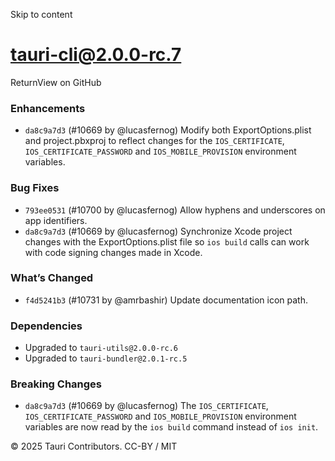 Skip to content
# tauri-cli@2.0.0-rc.7
ReturnView on GitHub
### Enhancements
  * `da8c9a7d3` (#10669 by @lucasfernog) Modify both ExportOptions.plist and project.pbxproj to reflect changes for the `IOS_CERTIFICATE`, `IOS_CERTIFICATE_PASSWORD` and `IOS_MOBILE_PROVISION` environment variables.


### Bug Fixes
  * `793ee0531` (#10700 by @lucasfernog) Allow hyphens and underscores on app identifiers.
  * `da8c9a7d3` (#10669 by @lucasfernog) Synchronize Xcode project changes with the ExportOptions.plist file so `ios build` calls can work with code signing changes made in Xcode.


### What’s Changed
  * `f4d5241b3` (#10731 by @amrbashir) Update documentation icon path.


### Dependencies
  * Upgraded to `tauri-utils@2.0.0-rc.6`
  * Upgraded to `tauri-bundler@2.0.1-rc.5`


### Breaking Changes
  * `da8c9a7d3` (#10669 by @lucasfernog) The `IOS_CERTIFICATE`, `IOS_CERTIFICATE_PASSWORD` and `IOS_MOBILE_PROVISION` environment variables are now read by the `ios build` command instead of `ios init`.


© 2025 Tauri Contributors. CC-BY / MIT
